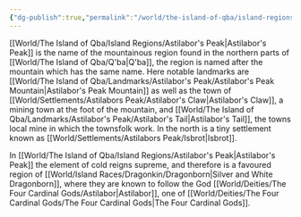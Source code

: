 ```yaml
---
{"dg-publish":true,"permalink":"/world/the-island-of-qba/island-regions/astilabor-s-peak/"}
---
```



[[World/The Island of Qba/Island Regions/Astilabor's Peak\|Astilabor's Peak]] is the name of the mountainous region found in the northern parts of [[World/The Island of Qba/Q'ba\|Q'ba]], the region is named after the mountain which has the same name. Here notable landmarks are [[World/The Island of Qba/Landmarks/Astilabor's Peak/Astilabor's Peak Mountain\|Astilabor's Peak Mountain]] as well as the town of [[World/Settlements/Astilabors Peak/Astilabor's Claw\|Astilabor's Claw]], a mining town at the foot of the mountain, and [[World/The Island of Qba/Landmarks/Astilabor's Peak/Astilabor's Tail\|Astilabor's Tail]], the towns local mine in which the townsfolk work. In the north is a tiny settlement known as [[World/Settlements/Astilabors Peak/Isbrot\|Isbrot]].

In [[World/The Island of Qba/Island Regions/Astilabor's Peak\|Astilabor's Peak]] the element of cold reigns supreme, and therefore is a favoured region of [[World/Island Races/Dragonkin/Dragonborn\|Silver and White Dragonborn]], where they are known to follow the God [[World/Deities/The Four Cardinal Gods/Astilabor\|Astilabor]], one of [[World/Deities/The Four Cardinal Gods/The Four Cardinal Gods\|The Four Cardinal Gods]].


